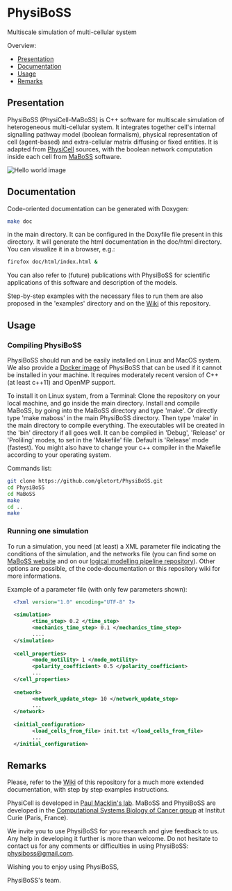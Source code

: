 # PhysiBoSS   
Multiscale simulation of multi-cellular system
 
Overview:

 * [Presentation](#presentation)
 * [Documentation](#documentation)
 * [Usage](#usage)
 * [Remarks](#remarks)

## Presentation 
PhysiBoSS (PhysiCell-MaBoSS) is C++ software for multiscale simulation of heterogeneous multi-cellular system. It integrates together cell's internal signalling pathway model (boolean formalism), physical representation of cell (agent-based) and extra-cellular matrix diffusing or fixed entities. 
It is adapted from [PhysiCell](http://physicell.mathcancer.org) sources, with the boolean network computation inside each cell from [MaBoSS](http://maboss.curie.fr) software. 
  
![Hello world image](./doc/imgs/hello.png?raw=true "PhysiBoSS simulation example") 
 
 
## Documentation 
Code-oriented documentation can be generated with Doxygen:
~~~bash
make doc
~~~  
in the main directory. 
It can be configured in the Doxyfile file present in this directory.
It will generate the html documentation in the doc/html directory. 
You can visualize it in a browser, e.g.:
~~~bash
firefox doc/html/index.html &
~~~

You can also refer to (future) publications with PhysiBoSS for scientific applications of this software and description of the models.

Step-by-step examples with the necessary files to run them are also proposed in the 'examples' directory and on the [Wiki](https://github.com/gletort/PhysiBoSS/wiki) of this repository.

## Usage
### Compiling PhysiBoSS
PhysiBoSS should run and be easily installed on Linux and MacOS system. We also provide a [Docker image](https://github.com/gletort/PhysiBoSS/tree/master/Docker) of PhysiBoSS that can be used if it cannot be installed in your machine.
It requires moderately recent version of C++ (at least c++11) and OpenMP support.

To install it on Linux system, from a Terminal:
Clone the repository on your local machine, and go inside the main directory.
Install and compile  MaBoSS, by going into the MaBoSS directory and type 'make'. Or directly type 'make maboss' in the main PhysiBoSS directory.
Then type 'make' in the main directory to compile everything. The executables will be created in the 'bin' directory if all goes well. 
It can be compiled in 'Debug', 'Release' or 'Proliling' modes, to set in the 'Makefile' file. Default is 'Release' mode (fastest).
You might also have to change your c++ compiler in the Makefile according to your operating system.

Commands list:
~~~bash
git clone https://github.com/gletort/PhysiBoSS.git
cd PhysiBoSS
cd MaBoSS
make
cd ..
make
~~~

### Running one simulation
To run a simulation, you need (at least) a XML parameter file indicating the conditions of the simulation, and the networks file (you can find some on [MaBoSS website](http://maboss.curie.fr) and on our <a href="https://github.com/ArnauMontagud/Logical_modelling_pipeline">logical modelling pipeline repository</a>). 
Other options are possible, cf the code-documentation or this repository wiki for more informations.  
 
Example of a parameter file (with only few parameters shown):
~~~xml
  <?xml version="1.0" encoding="UTF-8" ?>
 
  <simulation>
 		<time_step> 0.2 </time_step>
 		<mechanics_time_step> 0.1 </mechanics_time_step>
 		....
  </simulation>
 
  <cell_properties>
 		<mode_motility> 1 </mode_motility>
 		<polarity_coefficient> 0.5 </polarity_coefficient>
 		...
  </cell_properties>
 
  <network>
 		<network_update_step> 10 </network_update_step>
 		...
  </network>
 
  <initial_configuration>
 		<load_cells_from_file> init.txt </load_cells_from_file>
 		...
  </initial_configuration>
~~~ 

## Remarks

Please, refer to the [Wiki](https://github.com/gletort/PhysiBoSS/wiki) of this repository for a much more extended documentation, with step by step examples instructions. 
 
PhysiCell is developed in [Paul Macklin's lab](http://mathcancer.org). 
MaBoSS and PhysiBoSS are developed in the [Computational Systems Biology of Cancer group](http://sysbio.curie.fr) at Institut Curie (Paris, France). 

We invite you to use PhysiBoSS for you research and give feedback to us. Any help in developing it further is more than welcome.
Do not hesitate to contact us for any comments or difficulties in using PhysiBoSS: physiboss@gmail.com.


Wishing you to enjoy using PhysiBoSS, 

PhysiBoSS's team. 
